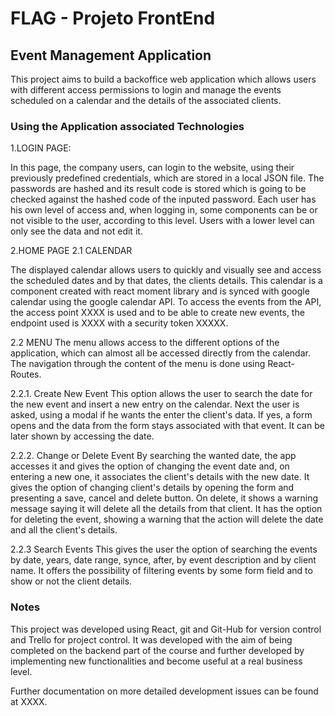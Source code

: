 # FLAG - Projeto FrontEnd
## Event Management Application

This project aims to build a backoffice web application which allows users with different access permissions to login and manage the events scheduled on a calendar and the details of the associated clients.

### Using the Application associated Technologies

1.LOGIN PAGE:

In this page, the company users, can login to the website, using their previously predefined credentials, which are stored in a local JSON file. The passwords are hashed and its result code is stored which is going to be checked against the hashed code of the inputed password.
Each user has his own level of access and, when logging in, some components can be or not visible to the user, according to this level. Users with a lower level can only see the data and not edit it.

2.HOME PAGE
2.1 CALENDAR

The displayed calendar allows users to quickly and visually see and access the scheduled dates and by that dates, the clients details.
This calendar is a component created with react moment library and is synced with google calendar using the google calendar API.
To access the events from the API, the access point XXXX is used and to be able to create new events, the endpoint used is XXXX with a security token XXXXX.

2.2 MENU
The menu allows access to the different options of the application, which can almost all be accessed directly from the calendar.
The navigation through the content of the menu is done using React-Routes.

2.2.1. Create New Event
This option allows the user to search the date for the new event and insert a new entry on the calendar. Next the user is asked, using a modal if he wants the enter the client's data. If yes, a form opens and the data from the form stays associated with that event. It can be later shown by accessing the date.

2.2.2. Change or Delete Event
By searching the wanted date, the app accesses it and gives the option of changing the event date and, on entering a new one, it associates the client's details with the new date.
It gives the option of changing client's details by opening the form and presenting a save, cancel and delete button. On delete, it shows a warning message saying it will delete all the details from that client.
It has the option for deleting the event, showing a warning that the action will delete the date and all the client's details.

2.2.3 Search Events
This gives the user the option of searching the events by date, years, date range, synce, after, by event description and by client name.
It offers the possibility of filtering events by some form field and to show or not the client details.

### Notes

This project was developed using React, git and Git-Hub for version control and Trello for project control.
It was developed with the aim of being completed on the backend part of the course and further developed by implementing new functionalities and become useful at a real business level.

Further documentation on more detailed development issues can be found at XXXX.